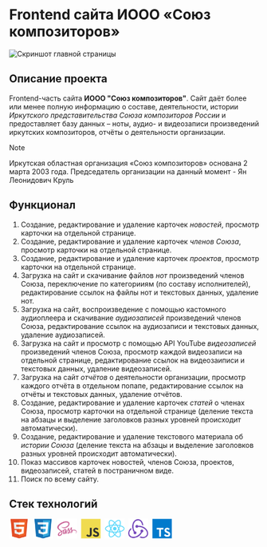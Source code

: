 # Frontend cайта ИООО «Союз композиторов»

![Скриншот главной страницы](https://github.com/Argayash1/Argayash1/assets/113699485/c978f330-e386-496d-b3be-ec9c803eb1e3)

## Описание проекта

Frontend-часть сайта **ИООО "Союз композиторов"**. Сайт даёт более или менее полную информацию о составе, деятельности, истории _Иркутского представительства Союза композиторов России_ и предоставляет базу данных – ноты, аудио- и видеозаписи произведений иркутских композиторов, отчёты о деятельности организации.

> [!NOTE]
> Иркутская областная организация «Союз композиторов» основана 2 марта 2003 года. Председатель организации на данный момент - Ян Леонидович Круль

## Функционал

1. Создание, редактирование и удаление карточек _новостей_, просмотр карточки на отдельной странице.
2. Создание, редактирование и удаление карточек _членов Союза_, просмотр карточки на отдельной странице.
3. Создание, редактирование и удаление карточек _проектов_, просмотр карточки на отдельной странице.
4. Загрузка на сайт и скачивание файлов _нот_ произведений членов Союза, переключение по категорииям (по составу исполнителей), редактирование ссылок на файлы нот и текстовых данных, удаление нот.
5. Загрузка на сайт, воспроизведение с помощью кастомного аудиоплеера и скачивание _аудиозаписей_ произведений членов Союза, редактирование ссылок на аудиозаписи и текстовых данных, удаление аудиозаписей.
6. Загрузка на сайт и просмотр с помощью API YouTube _видеозаписей_ произведений членов Союза, просмотр каждой видеозаписи на отдельной странице, редактирование ссылок на видеозаиписи и текстовых данных, удаление видеозаписей.
7. Загрузка на сайт _отчётов_ о деятельности организации, просмотр каждого отчёта в отдельном попапе, редактирование ссылок на отчёты и текстовых данных, удаление отчётов.
8. Создание, редактирование и удаление карточек _статей_ о членах Союза, просмотр карточки на отдельной странице (деление текста на абзацы и выделение заголовков разных уровней происходит автоматически).
9. Создание, редактирование и удаление текстового материала об _истории Союза_ (деление текста на абзацы и выделение заголовков разных уровней происходит автоматически).
10. Показ массивов карточек новостей, членов Союза, проектов, видеозаписей, статей в постраничном виде.
11. Поиск по всему сайту.

## Стек технологий

<div>
  <img src="https://github.com/devicons/devicon/blob/master/icons/html5/html5-original.svg" title="html5" alt="html5" width="40" height="40"/>&nbsp
  <img src="https://github.com/devicons/devicon/blob/master/icons/css3/css3-original.svg" title="css" alt="css" width="40" height="40"/>&nbsp
  <img src="https://github.com/devicons/devicon/blob/master/icons/sass/sass-original.svg" title="sass" alt="sass" width="40" height="40"/>&nbsp
    <img src="https://github.com/devicons/devicon/blob/master/icons/javascript/javascript-original.svg" title="javascript" alt="javascript" width="40" height="40"/>&nbsp
  <img src="https://github.com/devicons/devicon/blob/master/icons/react/react-original.svg" title="reactjs" alt="reactjs" width="40" height="40"/>&nbsp
  <img src="https://github.com/devicons/devicon/blob/master/icons/redux/redux-original.svg" title="redux/rtk" alt="redux" width="40" height="40"/>&nbsp
  <img src="https://github.com/devicons/devicon/blob/master/icons/typescript/typescript-original.svg" title="typescript" alt="typescript" width="40" height="40"/>&nbsp
</div>
